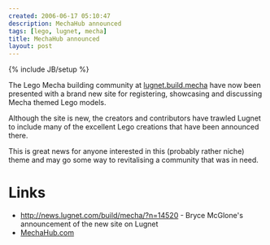 ```yaml
---
created: 2006-06-17 05:10:47
description: MechaHub announced
tags: [lego, lugnet, mecha]
title: MechaHub announced
layout: post
---
```

{% include JB/setup %}

The Lego Mecha building community at [lugnet.build.mecha](http://news.lugnet.com/build/mecha) have now been presented with a brand new site for registering, showcasing and discussing Mecha themed Lego models.

Although the site is new, the creators and contributors have trawled Lugnet to include many of the excellent
Lego creations that have been announced there.

This is great news for anyone interested in this (probably rather niche) theme and may go some way to revitalising a community that was in need.

# Links
* <http://news.lugnet.com/build/mecha/?n=14520> - Bryce McGlone's announcement of the new site on Lugnet
* [MechaHub.com](http://mechahub.com)


